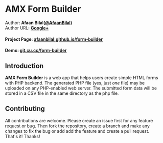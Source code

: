 AMX Form Builder
==============

Author: **Afaan Bilal([@AfaanBilal](https://github.com/AfaanBilal))**   
Author URL: **[Google+](https://google.com/+AfaanBilal)**

#### Project Page: [afaanbilal.github.io/form-builder](https://afaanbilal.github.io/form-builder)

#### Demo: [git.cu.cc/form-builder](http://git.cu.cc/form-builder)


## Introduction

**AMX Form Builder** is a web app that helps users create simple HTML forms with 
PHP backend. The generated PHP file (yes, just *one* file) may be uploaded on any 
PHP-enabled web server. The submitted form data will be stored in a CSV file in 
the same directory as the php file.


## Contributing

All contributions are welcome. Please create an issue first for any feature request
or bug. Then fork the repository, create a branch and make any changes to fix the bug 
or add add the feature and create a pull request. That's it!
Thanks!
